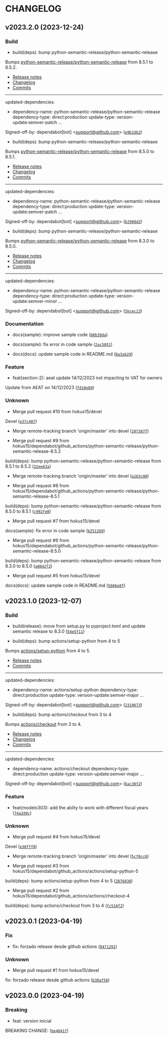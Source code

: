 # CHANGELOG



## v2023.2.0 (2023-12-24)

### Build

* build(deps): bump python-semantic-release/python-semantic-release

Bumps [python-semantic-release/python-semantic-release](https://github.com/python-semantic-release/python-semantic-release) from 8.5.1 to 8.5.2.
- [Release notes](https://github.com/python-semantic-release/python-semantic-release/releases)
- [Changelog](https://github.com/python-semantic-release/python-semantic-release/blob/master/CHANGELOG.md)
- [Commits](https://github.com/python-semantic-release/python-semantic-release/compare/v8.5.1...v8.5.2)

---
updated-dependencies:
- dependency-name: python-semantic-release/python-semantic-release
  dependency-type: direct:production
  update-type: version-update:semver-patch
...

Signed-off-by: dependabot[bot] &lt;support@github.com&gt; ([`e9b2db2`](https://github.com/hokus15/ArrendaToolsModelo303/commit/e9b2db2037d3affa207796cbe0d3b5617ecca0e8))

* build(deps): bump python-semantic-release/python-semantic-release

Bumps [python-semantic-release/python-semantic-release](https://github.com/python-semantic-release/python-semantic-release) from 8.5.0 to 8.5.1.
- [Release notes](https://github.com/python-semantic-release/python-semantic-release/releases)
- [Changelog](https://github.com/python-semantic-release/python-semantic-release/blob/master/CHANGELOG.md)
- [Commits](https://github.com/python-semantic-release/python-semantic-release/compare/v8.5.0...v8.5.1)

---
updated-dependencies:
- dependency-name: python-semantic-release/python-semantic-release
  dependency-type: direct:production
  update-type: version-update:semver-patch
...

Signed-off-by: dependabot[bot] &lt;support@github.com&gt; ([`b2908d2`](https://github.com/hokus15/ArrendaToolsModelo303/commit/b2908d22608f7ba7dfb1866ee60ea879c60c95b0))

* build(deps): bump python-semantic-release/python-semantic-release

Bumps [python-semantic-release/python-semantic-release](https://github.com/python-semantic-release/python-semantic-release) from 8.3.0 to 8.5.0.
- [Release notes](https://github.com/python-semantic-release/python-semantic-release/releases)
- [Changelog](https://github.com/python-semantic-release/python-semantic-release/blob/master/CHANGELOG.md)
- [Commits](https://github.com/python-semantic-release/python-semantic-release/compare/v8.3.0...v8.5.0)

---
updated-dependencies:
- dependency-name: python-semantic-release/python-semantic-release
  dependency-type: direct:production
  update-type: version-update:semver-minor
...

Signed-off-by: dependabot[bot] &lt;support@github.com&gt; ([`5bcec23`](https://github.com/hokus15/ArrendaToolsModelo303/commit/5bcec23ae08fdc6596ab20ad3c26ddc6f5170b7c))

### Documentation

* docs(sample): improve sample code ([`60b39da`](https://github.com/hokus15/ArrendaToolsModelo303/commit/60b39daf7d752c6c86471bce139b176656831af7))

* docs(sample): fix error in code sample ([`2ac5051`](https://github.com/hokus15/ArrendaToolsModelo303/commit/2ac505149d0cdddca25de918017ae0a9fc0c390c))

* docs(docs): update sample code in README.md ([`0a3ab29`](https://github.com/hokus15/ArrendaToolsModelo303/commit/0a3ab2980749ff1c1c1e5bf7f7a2f4a251381d8b))

### Feature

* feat(section-2): aeat update 14/12/2023 not impacting to VAT for owners

Update from AEAT on 14/12/2023 ([`fd18e89`](https://github.com/hokus15/ArrendaToolsModelo303/commit/fd18e892c6a266825c35fc1c782dbc6267138946))

### Unknown

* Merge pull request #10 from hokus15/devel

Devel ([`e37c487`](https://github.com/hokus15/ArrendaToolsModelo303/commit/e37c48738714b35a25165b64b2a4753e31fb43cb))

* Merge remote-tracking branch &#39;origin/master&#39; into devel ([`107387f`](https://github.com/hokus15/ArrendaToolsModelo303/commit/107387fa06634cbbf8ee69f52553b0c572a4ed89))

* Merge pull request #9 from hokus15/dependabot/github_actions/python-semantic-release/python-semantic-release-8.5.2

build(deps): bump python-semantic-release/python-semantic-release from 8.5.1 to 8.5.2 ([`32ee63a`](https://github.com/hokus15/ArrendaToolsModelo303/commit/32ee63a5b83117c7d8e7b6805687be13b7b9cef5))

* Merge remote-tracking branch &#39;origin/master&#39; into devel ([`a163c98`](https://github.com/hokus15/ArrendaToolsModelo303/commit/a163c9881a18a6d37cc420dc95d0c139d570d724))

* Merge pull request #8 from hokus15/dependabot/github_actions/python-semantic-release/python-semantic-release-8.5.1

build(deps): bump python-semantic-release/python-semantic-release from 8.5.0 to 8.5.1 ([`c992fe0`](https://github.com/hokus15/ArrendaToolsModelo303/commit/c992fe0d7419e860d6aa4cab3eb8dd530c371ed0))

* Merge pull request #7 from hokus15/devel

docs(sample): fix error in code sample ([`b251269`](https://github.com/hokus15/ArrendaToolsModelo303/commit/b251269a813d4b01e07581ef31e4aa669c76b9c9))

* Merge pull request #6 from hokus15/dependabot/github_actions/python-semantic-release/python-semantic-release-8.5.0

build(deps): bump python-semantic-release/python-semantic-release from 8.3.0 to 8.5.0 ([`a0842f2`](https://github.com/hokus15/ArrendaToolsModelo303/commit/a0842f2b1a539be738562d0cf1714a133c735657))

* Merge pull request #5 from hokus15/devel

docs(docs): update sample code in README.md ([`5666e8f`](https://github.com/hokus15/ArrendaToolsModelo303/commit/5666e8f05ac66396440d2d4a70a99ccb2e7821b3))


## v2023.1.0 (2023-12-07)

### Build

* build(release): move from setup.py to pyproject.toml and update semantic release to 8.3.0 ([`54e5f11`](https://github.com/hokus15/ArrendaToolsModelo303/commit/54e5f11c9a69fa7cc1448e60b7e84ea0e9a13ba5))

* build(deps): bump actions/setup-python from 4 to 5

Bumps [actions/setup-python](https://github.com/actions/setup-python) from 4 to 5.
- [Release notes](https://github.com/actions/setup-python/releases)
- [Commits](https://github.com/actions/setup-python/compare/v4...v5)

---
updated-dependencies:
- dependency-name: actions/setup-python
  dependency-type: direct:production
  update-type: version-update:semver-major
...

Signed-off-by: dependabot[bot] &lt;support@github.com&gt; ([`2319673`](https://github.com/hokus15/ArrendaToolsModelo303/commit/231967300f89d86888fe3811e3062d0ce3a241d3))

* build(deps): bump actions/checkout from 3 to 4

Bumps [actions/checkout](https://github.com/actions/checkout) from 3 to 4.
- [Release notes](https://github.com/actions/checkout/releases)
- [Changelog](https://github.com/actions/checkout/blob/main/CHANGELOG.md)
- [Commits](https://github.com/actions/checkout/compare/v3...v4)

---
updated-dependencies:
- dependency-name: actions/checkout
  dependency-type: direct:production
  update-type: version-update:semver-major
...

Signed-off-by: dependabot[bot] &lt;support@github.com&gt; ([`6ac30f2`](https://github.com/hokus15/ArrendaToolsModelo303/commit/6ac30f2033dc07bb106fe8fe7081c3aab314e790))

### Feature

* feat(modelo303): add the ablity to work with different fiscal years ([`74a2d9c`](https://github.com/hokus15/ArrendaToolsModelo303/commit/74a2d9c1f64ee88b0fec833a7d09c42e970e20a4))

### Unknown

* Merge pull request #4 from hokus15/devel

Devel ([`e38fff8`](https://github.com/hokus15/ArrendaToolsModelo303/commit/e38fff87ef12cc9e9177780b212aa5457ebcd771))

* Merge remote-tracking branch &#39;origin/master&#39; into devel ([`5cf0cc6`](https://github.com/hokus15/ArrendaToolsModelo303/commit/5cf0cc6484241033db7203673c1c369475757ecc))

* Merge pull request #3 from hokus15/dependabot/github_actions/actions/setup-python-5

build(deps): bump actions/setup-python from 4 to 5 ([`2876830`](https://github.com/hokus15/ArrendaToolsModelo303/commit/2876830ff92135a9f3c8fb475d5b9492624317ef))

* Merge pull request #2 from hokus15/dependabot/github_actions/actions/checkout-4

build(deps): bump actions/checkout from 3 to 4 ([`fc516f2`](https://github.com/hokus15/ArrendaToolsModelo303/commit/fc516f256646f8f8171c71039dd8bb01f5951da1))


## v2023.0.1 (2023-04-19)

### Fix

* fix: forzado release desde github actions ([`9471291`](https://github.com/hokus15/ArrendaToolsModelo303/commit/947129178a6d22133321d4616a73dfab0ec4477a))

### Unknown

* Merge pull request #1 from hokus15/devel

fix: forzado release desde github actions ([`b30af56`](https://github.com/hokus15/ArrendaToolsModelo303/commit/b30af569fdc250007a4c9cfe0cc9d771e904e9be))


## v2023.0.0 (2023-04-19)

### Breaking

* feat: version inicial

BREAKING CHANGE: ([`be4841f`](https://github.com/hokus15/ArrendaToolsModelo303/commit/be4841ff74f6bf1eff4c76f056b909eb82539617))
